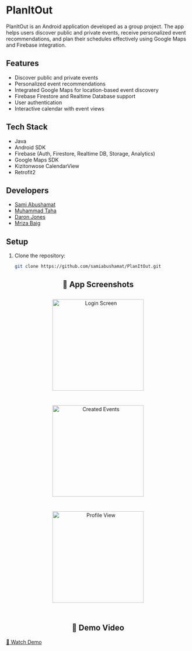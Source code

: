 # PlanItOut

PlanItOut is an Android application developed as a group project. The app helps users discover public and private events, receive personalized event recommendations, and plan their schedules effectively using Google Maps and Firebase integration.

## Features

- Discover public and private events
- Personalized event recommendations
- Integrated Google Maps for location-based event discovery
- Firebase Firestore and Realtime Database support
- User authentication
- Interactive calendar with event views

## Tech Stack

- Java
- Android SDK
- Firebase (Auth, Firestore, Realtime DB, Storage, Analytics)
- Google Maps SDK
- Kizitonwose CalendarView
- Retrofit2

## Developers

- [Sami Abushamat](https://github.com/samiabushamat)  
- [Muhammad Taha](https://github.com/MuhdTaha)  
- [Daron Jones](https://github.com/djones59)  
- [Mriza Baig](https://github.com/mbaig66uic)

## Setup

1. Clone the repository:
   ```bash
   git clone https://github.com/samiabushamat/PlanItOut.git
   
<h2 align="center">📸 App Screenshots</h2>

<div align="center" style="display: flex; justify-content: center; gap: 20px; flex-wrap: wrap;">

  <img src="app/assets/LogInPhoto.png" alt="Login Screen" width="250" style="margin: 10px;"/>
  <img src="app/assets/CreatedEvents.png" alt="Created Events" width="250" style="margin: 10px;"/>
  <img src="app/assets/ProfileView.png" alt="Profile View" width="250" style="margin: 10px;"/>

</div>

<br/>

<h2 align="center">🎥 Demo Video</h2>

[🎥 Watch Demo](app/assets/Demo.mp4)



